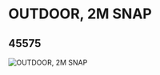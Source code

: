 # OUTDOOR, 2M SNAP
## 45575
![OUTDOOR, 2M SNAP](https://lc-www-live-s.legocdn.com/media/bricks/5/2/4224139.jpg)